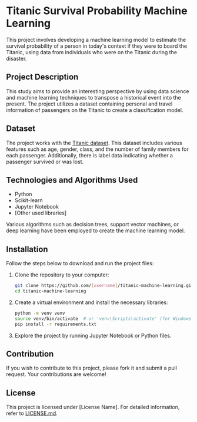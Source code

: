 # Titanic Survival Probability Machine Learning

This project involves developing a machine learning model to estimate the survival probability of a person in today's context if they were to board the Titanic, using data from individuals who were on the Titanic during the disaster.

## Project Description

This study aims to provide an interesting perspective by using data science and machine learning techniques to transpose a historical event into the present. The project utilizes a dataset containing personal and travel information of passengers on the Titanic to create a classification model.

## Dataset

The project works with the [Titanic dataset](link_to_dataset). This dataset includes various features such as age, gender, class, and the number of family members for each passenger. Additionally, there is label data indicating whether a passenger survived or was lost.

## Technologies and Algorithms Used

- Python
- Scikit-learn
- Jupyter Notebook
- [Other used libraries]

Various algorithms such as decision trees, support vector machines, or deep learning have been employed to create the machine learning model.

## Installation

Follow the steps below to download and run the project files:

1. Clone the repository to your computer:

    ```bash
    git clone https://github.com/[username]/titanic-machine-learning.git
    cd titanic-machine-learning
    ```

2. Create a virtual environment and install the necessary libraries:

    ```bash
    python -m venv venv
    source venv/bin/activate  # or 'venv\Scripts\activate' (for Windows)
    pip install -r requirements.txt
    ```

3. Explore the project by running Jupyter Notebook or Python files.

## Contribution

If you wish to contribute to this project, please fork it and submit a pull request. Your contributions are welcome!

## License

This project is licensed under [License Name]. For detailed information, refer to [LICENSE.md](LICENSE.md).
